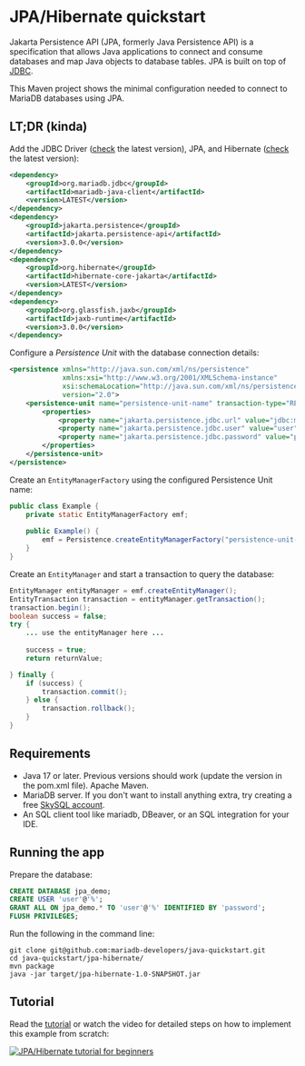 # JPA/Hibernate quickstart

Jakarta Persistence API (JPA, formerly Java Persistence API) is a specification that allows Java applications to connect
and consume databases and map Java objects to database tables. JPA is built on top of
[JDBC](https://github.com/mariadb-developers/java-quickstart/tree/main/jdbc).

This Maven project shows the minimal configuration needed to connect to MariaDB databases using JPA.

## LT;DR (kinda)

Add the JDBC Driver ([check](https://mariadb.com/docs/clients/mariadb-connectors/connector-j/#latest-software-releases)
the latest version), JPA, and Hibernate ([check](https://hibernate.org/orm/releases) the latest version):

```xml
<dependency>
    <groupId>org.mariadb.jdbc</groupId>
    <artifactId>mariadb-java-client</artifactId>
    <version>LATEST</version>
</dependency>
<dependency>
    <groupId>jakarta.persistence</groupId>
    <artifactId>jakarta.persistence-api</artifactId>
    <version>3.0.0</version>
</dependency>
<dependency>
    <groupId>org.hibernate</groupId>
    <artifactId>hibernate-core-jakarta</artifactId>
    <version>LATEST</version>
</dependency>
<dependency>
    <groupId>org.glassfish.jaxb</groupId>
    <artifactId>jaxb-runtime</artifactId>
    <version>3.0.0</version>
</dependency>
```

Configure a *Persistence Unit* with the database connection details:

```xml
<persistence xmlns="http://java.sun.com/xml/ns/persistence"
             xmlns:xsi="http://www.w3.org/2001/XMLSchema-instance"
             xsi:schemaLocation="http://java.sun.com/xml/ns/persistence http://java.sun.com/xml/ns/persistence/persistence_2_0.xsd"
             version="2.0">
    <persistence-unit name="persistence-unit-name" transaction-type="RESOURCE_LOCAL">
        <properties>
            <property name="jakarta.persistence.jdbc.url" value="jdbc:mariadb://localhost:3306/database_name"/>
            <property name="jakarta.persistence.jdbc.user" value="user"/>
            <property name="jakarta.persistence.jdbc.password" value="password"/>
        </properties>
    </persistence-unit>
</persistence>
```

Create an `EntityManagerFactory` using the configured Persistence Unit name:

```java
public class Example {
    private static EntityManagerFactory emf;
    
    public Example() {
        emf = Persistence.createEntityManagerFactory("persistence-unit-name");
    }
}
```

Create an `EntityManager` and start a transaction to query the database:

```java
EntityManager entityManager = emf.createEntityManager();
EntityTransaction transaction = entityManager.getTransaction();
transaction.begin();
boolean success = false;
try {
    ... use the entityManager here ...
        
    success = true;
    return returnValue;

} finally {
    if (success) {
        transaction.commit();
    } else {
        transaction.rollback();
    }
}
```

## Requirements
- Java 17 or later. Previous versions should work (update the version in the pom.xml file).
Apache Maven.
- MariaDB server. If you don't want to install anything extra, try creating a free [SkySQL account](https://cloud.mariadb.com).
- An SQL client tool like mariadb, DBeaver, or an SQL integration for your IDE.

## Running the app

Prepare the database:

```sql
CREATE DATABASE jpa_demo;
CREATE USER 'user'@'%';
GRANT ALL ON jpa_demo.* TO 'user'@'%' IDENTIFIED BY 'password';
FLUSH PRIVILEGES;
```

Run the following in the command line:

```
git clone git@github.com:mariadb-developers/java-quickstart.git
cd java-quickstart/jpa-hibernate/
mvn package
java -jar target/jpa-hibernate-1.0-SNAPSHOT.jar
```
[//]: # (insert screenshot)
## Tutorial

Read the [tutorial](https://dzone.com/articles/getting-started-with-jpahibernate) or watch the video for detailed steps on how to implement this example from scratch:

[![JPA/Hibernate tutorial for beginners](https://img.youtube.com/vi/UVo2SRR-ZRM/hqdefault.jpg)](https://www.youtube.com/watch?v=UVo2SRR-ZRM)
